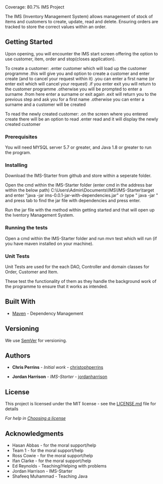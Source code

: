 Coverage: 80.7%
IMS Project

The IMS (Inventory Management System) allows management of stock of items and customers to create, update, read and delete. Ensuring orders are tracked to store the correct values within an order.

## Getting Started
Upon opening, you will encounter the IMS start screen offering the option to use customer, item, order and stop(closes application).

To create a customer:
.enter customer which will load up the customer programme
.this will give you and option to create a customer and enter create (and to cancel your request within it)
.you can enter a first name (or enter exit which will cancel your request)
.if you enter exit you will return to the customer programme
.otherwise you will be prompted to enter a surname
.from here enter a surname or exit again
.exit will return you to the previous step and ask you for a first name
.otherwise you can enter a surname and a customer will be created

To read the newly created customer:
.on the screen where you entered create there will be an option to read
.enter read and it will display the newly created customer

### Prerequisites

You will need MYSQL server 5.7 or greater, and Java 1.8 or greater to run the program.

### Installing
Download the IMS-Starter from github and store within a seperate folder.

Open the cmd within the IMS-Starter folder (enter cmd in the address bar within the below path)
C:\Users\Admin\Documents\IMS\IMS-Starter\target and enter 
"java -jar ims-0.0.1-jar-with-dependencies.jar"
or type " java -jar " and press tab to find the jar file with dependencies and press enter.

Run the jar file with the method within getting started and that will open up the Iventory Management System.

### Running the tests

Open a cmd within the IMS-Starter folder and run mvn test which will run (if you have maven installed on your machine).

### Unit Tests 

Unit Tests are used for the each DAO, Controller and domain classes for Order, Customer and Item.

These test the functionality of them as they handle the background work of the programme to ensure that it works as intended.

## Built With

* [Maven](https://maven.apache.org/) - Dependency Management

## Versioning

We use [SemVer](http://semver.org/) for versioning.

## Authors

* **Chris Perrins** - *Initial work* - [christophperrins](https://github.com/christophperrins)

* **Jordan Harrison** - *IMS-Starter* - [jordanharrison](https://github.com/JHarry444/IMS-Starter)

## License

This project is licensed under the MIT license - see the [LICENSE.md](LICENSE.md) file for details 

*For help in [Choosing a license](https://choosealicense.com/)*

## Acknowledgments

* Hasan Abbas - for the moral support/help
* Team 1 - for the moral support/help
* Ross Cowie - for the moral support/help
* Ifan Clarke - for the moral support/help
* Ed Reynolds - Teaching/Helping with problems
* Jordan Harrison - IMS-Starter
* Shafeeq Muhammad - Teaching Java